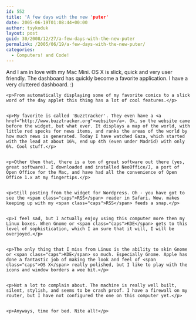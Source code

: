 ```yaml
---
id: 552
title: 'A few days with the new 'puter'
date: 2005-06-19T01:08:44+00:00
author: tsykoduk
layout: post
guid: 30/2008/12/27/a-few-days-with-the-new-puter
permalink: /2005/06/19/a-few-days-with-the-new-puter/
categories:
  - Computers! and Code!
---
```

<p>And I am in love with my Mac Mini. <span class="caps">OS X</span> is slick, quick and very user friendly. The dashboard has quickly become a favorite application. I have a very cluttered dashboard. :)</p>


	<p>From automatically displaying some of my favorite comics to a slick word of the day applet this thing has a lot of cool features.</p>


	<p>My favorite is called 'Buzztracker'. They even have a <a href="http://www.buzztracker.org">website</a>. Ok, so the website came before the widget, but what ever. It displays a map of the world, with little red specks for news items, and ranks the areas of the world by how much news is generated. Today I have watched Gaza, which started with the lead at about 16%, end up 4th (even under Madrid) with only 6%. Cool stuff.</p>


	<p>Other then that, there is a ton of great software out there (yes, great software). I downloaded and installed NeoOffice/J, a port of Open Office for the Mac, and have had all the convenience of Open Office 1.x at my fingertips.</p>


	<p>Still posting from the widget for Wordpress. Oh - you have got to see the <span class="caps">RSS</span> reader in Safari. Wow. makes keeping up with my <span class="caps">RSS</span> feeds a snap.</p>


	<p>I feel sad, but I actually enjoy using this computer more then my Linux boxes. When Gnome or <span class="caps">KDE</span> gets to this level of sophistication, which I am sure that it will, I will be overjoyed.</p>


	<p>The only thing that I miss from Linux is the ability to skin Gnome or <span class="caps">KDE</span> so much. Especially Gnome. Apple has done a fantastic job of making the look and feel of <span class="caps">OS X</span> really polished, but I like to play with the icons and window borders a wee bit.</p>


	<p>Not a lot to complain about. The machine is really well built, silent, stylish, and seems to be crash proof. I have a firewall on my router, but I have not configured the one on this computer yet.</p>


	<p>Anyways, time for bed. Nite all!</p>